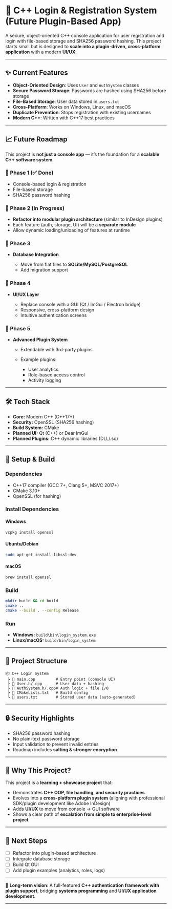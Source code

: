 # 🚀 C++ Login & Registration System (Future Plugin-Based App)

A secure, object-oriented C++ console application for user registration and login with file-based storage and SHA256 password hashing.
This project starts small but is designed to **scale into a plugin-driven, cross-platform application** with a modern **UI/UX**.

---

## ✨ Current Features

* **Object-Oriented Design**: Uses `User` and `AuthSystem` classes
* **Secure Password Storage**: Passwords are hashed using SHA256 before storage
* **File-Based Storage**: User data stored in `users.txt`
* **Cross-Platform**: Works on Windows, Linux, and macOS
* **Duplicate Prevention**: Stops registration with existing usernames
* **Modern C++**: Written with C++17 best practices

---

## 📈 Future Roadmap

This project is **not just a console app** — it’s the foundation for a **scalable C++ software system**.

### 🔹 Phase 1 (✅ Done)

* Console-based login & registration
* File-based storage
* SHA256 password hashing

### 🔹 Phase 2 (In Progress)

* **Refactor into modular plugin architecture** (similar to InDesign plugins)
* Each feature (auth, storage, UI) will be a **separate module**
* Allow dynamic loading/unloading of features at runtime

### 🔹 Phase 3

* **Database Integration**

  * Move from flat files to **SQLite/MySQL/PostgreSQL**
  * Add migration support

### 🔹 Phase 4

* **UI/UX Layer**

  * Replace console with a GUI (Qt / ImGui / Electron bridge)
  * Responsive, cross-platform design
  * Intuitive authentication screens

### 🔹 Phase 5

* **Advanced Plugin System**

  * Extendable with 3rd-party plugins
  * Example plugins:

    * User analytics
    * Role-based access control
    * Activity logging

---

## 🛠️ Tech Stack

* **Core:** Modern C++ (C++17+)
* **Security:** OpenSSL (SHA256 hashing)
* **Build System:** CMake
* **Planned UI:** Qt (C++) or Dear ImGui
* **Planned Plugins:** C++ dynamic libraries (DLL/.so)

---

## 🚦 Setup & Build

### Dependencies

* C++17 compiler (GCC 7+, Clang 5+, MSVC 2017+)
* CMake 3.10+
* OpenSSL (for hashing)

### Install Dependencies

#### Windows

```bash
vcpkg install openssl
```

#### Ubuntu/Debian

```bash
sudo apt-get install libssl-dev
```

#### macOS

```bash
brew install openssl
```

### Build

```bash
mkdir build && cd build
cmake ..
cmake --build . --config Release
```

### Run

* **Windows:** `build\bin\login_system.exe`
* **Linux/macOS:** `build/bin/login_system`

---

## 📂 Project Structure

```
📦 C++ Login System
 ┣ 📜 main.cpp         # Entry point (console UI)
 ┣ 📜 User.h/.cpp      # User data + hashing
 ┣ 📜 AuthSystem.h/.cpp# Auth logic + file I/O
 ┣ 📜 CMakeLists.txt   # Build config
 ┗ 📜 users.txt        # Stored user data (auto-generated)
```

---

## 🔒 Security Highlights

* SHA256 password hashing
* No plain-text password storage
* Input validation to prevent invalid entries
* Roadmap includes **salting & stronger encryption**

---

## 🌟 Why This Project?

This project is a **learning + showcase project** that:

* Demonstrates **C++ OOP, file handling, and security practices**
* Evolves into a **cross-platform plugin system** (aligning with professional SDK/plugin development like Adobe InDesign)
* Adds **UI/UX** to move from console → GUI software
* Shows a clear path of **escalation from simple to enterprise-level project**

---

## 📌 Next Steps

* [ ] Refactor into plugin-based architecture
* [ ] Integrate database storage
* [ ] Build Qt GUI
* [ ] Add plugin examples (analytics, roles, logs)

---

🔗 **Long-term vision**: A full-featured **C++ authentication framework with plugin support**, bridging **systems programming** and **UI/UX application development**.

---
